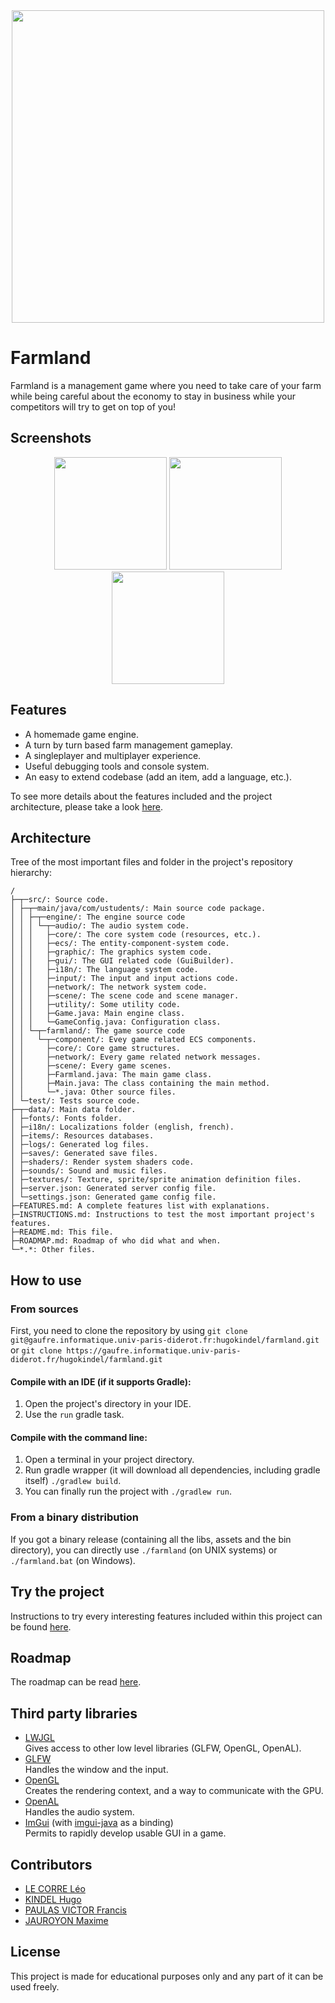<div align="center">
  <img width="500px" src="https://uni-farmland.s3.eu-west-3.amazonaws.com/farmland.png" style="image-rendering: pixelated; image-rendering: -moz-crisp-edges; image-rendering: crisp-edges;">
</div>

# Farmland

Farmland is a management game where you need to take care of your farm while being careful about the economy to stay in business while your competitors will try to get on top of you!

## Screenshots

<div align="center">
    <img src="https://uni-farmland.s3.eu-west-3.amazonaws.com/screenshot1.png" height="180px" style="image-rendering: pixelated; image-rendering: -moz-crisp-edges; image-rendering: crisp-edges;">
    <img src="https://uni-farmland.s3.eu-west-3.amazonaws.com/screenshot2.png" height="180px" style="image-rendering: pixelated; image-rendering: -moz-crisp-edges; image-rendering: crisp-edges;">
    <img src="https://uni-farmland.s3.eu-west-3.amazonaws.com/screenshot3.png" height="180px" style="image-rendering: pixelated; image-rendering: -moz-crisp-edges; image-rendering: crisp-edges;">
</div>

## Features

- A homemade game engine.
- A turn by turn based farm management gameplay.
- A singleplayer and multiplayer experience.
- Useful debugging tools and console system.
- An easy to extend codebase (add an item, add a language, etc.).

To see more details about the features included and the project architecture, please take a look [here](FEATURES.md).

## Architecture

Tree of the most important files and folder in the project's repository hierarchy:

```
/
├─┬─src/: Source code.
│ ├─┬─main/java/com/ustudents/: Main source code package.
│ │ ├─┬─engine/: The engine source code
│ │ │ └─┬─audio/: The audio system code.
│ │ │   ├─core/: The core system code (resources, etc.).
│ │ │   ├─ecs/: The entity-component-system code.
│ │ │   ├─graphic/: The graphics system code.
│ │ │   ├─gui/: The GUI related code (GuiBuilder).
│ │ │   ├─i18n/: The language system code.
│ │ │   ├─input/: The input and input actions code.
│ │ │   ├─network/: The network system code.
│ │ │   ├─scene/: The scene code and scene manager.
│ │ │   ├─utility/: Some utility code.
│ │ │   ├─Game.java: Main engine class.
│ │ │   └─GameConfig.java: Configuration class.
│ │ └─┬─farmland/: The game source code
│ │   └─┬─component/: Evey game related ECS components.
│ │     ├─core/: Core game structures.
│ │     ├─network/: Every game related network messages.
│ │     ├─scene/: Every game scenes.
│ │     ├─Farmland.java: The main game class.
│ │     ├─Main.java: The class containing the main method.
│ │     └─*.java: Other source files.
│ └─test/: Tests source code.
├─┬─data/: Main data folder.
│ ├─fonts/: Fonts folder.
│ ├─i18n/: Localizations folder (english, french).
│ ├─items/: Resources databases.
│ ├─logs/: Generated log files.
│ ├─saves/: Generated save files.
│ ├─shaders/: Render system shaders code.
│ ├─sounds/: Sound and music files.
│ ├─textures/: Texture, sprite/sprite animation definition files.
│ ├─server.json: Generated server config file.
│ └─settings.json: Generated game config file.
├─FEATURES.md: A complete features list with explanations.
├─INSTRUCTIONS.md: Instructions to test the most important project's features.
├─README.md: This file.
├─ROADMAP.md: Roadmap of who did what and when.
└─*.*: Other files.

```

## How to use

### From sources

First, you need to clone the repository by using `git clone git@gaufre.informatique.univ-paris-diderot.fr:hugokindel/farmland.git` or `git clone https://gaufre.informatique.univ-paris-diderot.fr/hugokindel/farmland.git`

#### Compile with an IDE (if it supports Gradle):

1) Open the project's directory in your IDE.
2) Use the `run` gradle task.

#### Compile with the command line:

1) Open a terminal in your project directory.
2) Run gradle wrapper (it will download all dependencies, including gradle itself) `./gradlew build`.
3) You can finally run the project with `./gradlew run`.

### From a binary distribution

If you got a binary release (containing all the libs, assets and the bin directory), you can directly use `./farmland` (on UNIX systems) or `./farmland.bat` (on Windows).

## Try the project

Instructions to try every interesting features included within this project can be found [here](INSTRUCTIONS.md).

## Roadmap

The roadmap can be read [here](ROADMAP.md).

## Third party libraries

- [LWJGL](https://www.glfw.org/)  
  Gives access to other low level libraries (GLFW, OpenGL, OpenAL).
- [GLFW](https://www.lwjgl.org/)  
  Handles the window and the input.
- [OpenGL](https://www.opengl.org/)  
  Creates the rendering context, and a way to communicate with the GPU.
- [OpenAL](https://www.openal.org/)  
  Handles the audio system.
- [ImGui](https://github.com/ocornut/imgui) (with [imgui-java](https://github.com/SpaiR/imgui-java) as a binding)  
  Permits to rapidly develop usable GUI in a game.

## Contributors

- [LE CORRE Léo](https://gaufre.informatique.univ-paris-diderot.fr/lecorre)
- [KINDEL Hugo](https://gaufre.informatique.univ-paris-diderot.fr/hugokindel)
- [PAULAS VICTOR Francis](https://gaufre.informatique.univ-paris-diderot.fr/paulasvi)
- [JAUROYON Maxime](https://gaufre.informatique.univ-paris-diderot.fr/jauroyon)

## License

This project is made for educational purposes only and any part of it can be used freely.